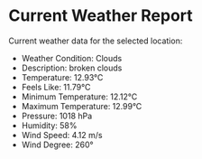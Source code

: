 # Current Weather Report
Current weather data for the selected location:
- Weather Condition: Clouds
- Description: broken clouds
- Temperature: 12.93°C
- Feels Like: 11.79°C
- Minimum Temperature: 12.12°C
- Maximum Temperature: 12.99°C
- Pressure: 1018 hPa
- Humidity: 58%
- Wind Speed: 4.12 m/s
- Wind Degree: 260°
